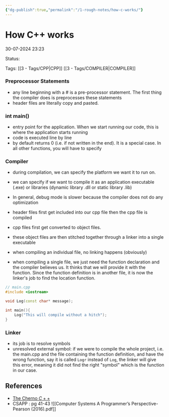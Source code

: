 ```yaml
---
{"dg-publish":true,"permalink":"/1-rough-notes/how-c-works/"}
---
```


# How C++ works

30-07-2024 23:23

Status: 

Tags: [[3 - Tags/CPP\|CPP]] [[3 - Tags/COMPILER\|COMPILER]]

### Preprocessor Statements
- any line beginning with a $\#$ is a pre-processor statement. The first thing the compiler does is preprocesses these statements
- header files are literally copy and pasted.
### int main()
- entry point for the application. When we start running our code, this is where the application starts running
- code is executed line by line 
- by default returns 0 (i.e. if not written in the end). It is a special case. In all other functions, you will have to specify

### Compiler
- during compilation, we can specify the platform we want it to run on.
- we can specify if we want to compile it as an application executable (.exe) or libraries (dynamic library .dll or static library .lib)
- In general, debug mode is slower because the compiler does not do any optimization
- header files first get included into our cpp file then the cpp file is compiled

- cpp files first get converted to object files.
- these object files are then stitched together through a linker into a single executable
- when compiling an individual file, no linking happens (obviously)

- when compiling a single file, we just need the function declaration and the compiler believes us. It thinks that we will provide it with the function. Since the function definition is in another file, it is now the linker's job to find the location function.
```cpp nums main.cpp
// main.cpp
#include <iostream>

void Log(const char* message);

int main(){
	Log("This will compile without a hitch");
}
```



### Linker
- its job is to resolve symbols
- unresolved external symbol: if we were to compile the whole project, i.e. the main.cpp and the file containing the function definition, and have the wrong function, say it is called `Logr` instead of `Log`, the linker will give this error, meaning it did not find the right "symbol" which is the function in our case.

## References

- [The Cherno $C++$](https://youtube.com/playlist?list=PLlrATfBNZ98dudnM48yfGUldqGD0S4FFb&si=sJU1xEyupin8VQKO)
- CSAPP : pg 41-43 ![[Computer Systems A Programmer’s Perspective-Pearson (2016).pdf]]